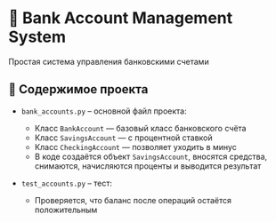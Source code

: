 # 🏦 Bank Account Management System

Простая система управления банковскими счетами 
## 📂 Содержимое проекта

- `bank_accounts.py` – основной файл проекта:
  - Класс `BankAccount` — базовый класс банковского счёта
  - Класс `SavingsAccount` — с процентной ставкой
  - Класс `CheckingAccount` — позволяет уходить в минус
  - В коде создаётся объект `SavingsAccount`, вносятся средства, снимаются, начисляются проценты и выводится результат

- `test_accounts.py` – тест:
  - Проверяется, что баланс после операций остаётся положительным